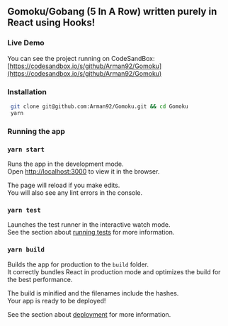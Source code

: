 ## Gomoku/Gobang (5 In A Row) written purely in React using Hooks!

### Live Demo
You can see the project running on CodeSandBox: [https://codesandbox.io/s/github/Arman92/Gomoku](https://codesandbox.io/s/github/Arman92/Gomoku)


### Installation

```bash
 git clone git@github.com:Arman92/Gomoku.git && cd Gomoku
 yarn
```

### Running the app

### `yarn start`

Runs the app in the development mode.<br />
Open [http://localhost:3000](http://localhost:3000) to view it in the browser.

The page will reload if you make edits.<br />
You will also see any lint errors in the console.

### `yarn test`

Launches the test runner in the interactive watch mode.<br />
See the section about [running tests](https://facebook.github.io/create-react-app/docs/running-tests) for more information.

### `yarn build`

Builds the app for production to the `build` folder.<br />
It correctly bundles React in production mode and optimizes the build for the best performance.

The build is minified and the filenames include the hashes.<br />
Your app is ready to be deployed!

See the section about [deployment](https://facebook.github.io/create-react-app/docs/deployment) for more information.
